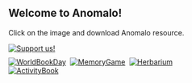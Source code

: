 <h2>Welcome to Anomalo!</h2>
<p>Click on the image and download Anomalo resource.</p>
<a href="https://www.paypal.com/cgi-bin/webscr?cmd=_s-xclick&hosted_button_id=C7RDUMHNRMR28&source=url" target="_blank" rel="noopener noreferrer"><img src="/img/Donate_175px.jpg" alt="Support us!" style="padding-bottom:10px;"/></a><br />
<!-- Posts go here -->
<!-- Row 1 -->
<a href="https://bit.ly/anomalobookday" target="_blank" rel="noopener noreferrer"><img src="/img/EN_WorldBookDay_350px.jpg" alt="WorldBookDay"/></a>&nbsp;
<a href="https://bit.ly/anomalomemorygame" target="_blank" rel="noopener noreferrer"><img src="/img/EN_Memory_350px.jpg" alt="MemoryGame"/></a>&nbsp;
<a href="https://bit.ly/anomaloherbarium" target="_blank" rel="noopener noreferrer"><img src="/img/EN_Herbarium_350px.jpg" alt="Herbarium"/></a><br />
<!-- Row 2 -->
<a href="https://bit.ly/anomaloactivitybook" target="_blank" rel="noopener noreferrer"><img src="/img/SAHActivityBook_350px.jpg" alt="ActivityBook"/></a>
